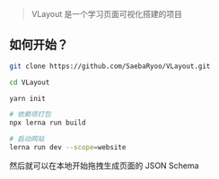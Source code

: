 > VLayout 是一个学习页面可视化搭建的项目

## 如何开始？

```bash
git clone https://github.com/SaebaRyoo/VLayout.git

cd VLayout

yarn init

# 依赖项打包
npx lerna run build

# 启动网站
lerna run dev --scope=website
```

然后就可以在本地开始拖拽生成页面的 JSON Schema
